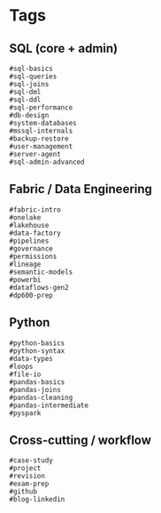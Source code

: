 # Tags

## **SQL (core + admin)**
```
#sql-basics
#sql-queries
#sql-joins
#sql-dml
#sql-ddl
#sql-performance
#db-design
#system-databases
#mssql-internals
#backup-restore
#user-management
#server-agent
#sql-admin-advanced
```
## **Fabric / Data Engineering**
```
#fabric-intro
#onelake
#lakehouse
#data-factory
#pipelines
#governance
#permissions
#lineage
#semantic-models
#powerbi
#dataflows-gen2
#dp600-prep
```
## **Python**
```
#python-basics
#python-syntax
#data-types
#loops
#file-io
#pandas-basics
#pandas-joins
#pandas-cleaning
#pandas-intermediate
#pyspark
```
## **Cross-cutting / workflow**
```
#case-study
#project
#revision
#exam-prep
#github
#blog-linkedin
```